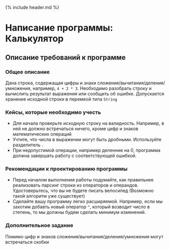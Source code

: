 {% include header.md %}

Написание программы: Калькулятор
====================

Описание требований к программе
---------------------
### Общее описание
Дана строка, содержащая цифры и знаки сложения/вычитания/деления/умножения, например, `4 + 2 * 3`. Необходимо разобрать 
строку и вычислить результат выражения или сообщить об ошибке. Допускается хранение исходной строки в перемеой типа `String`

### Кейсы, которые необходимо учесть
+ Для начала проверьте исходную строку на валидность. Например, в ней не должно встречаться ничего, кроме цифр и знаков
математических операций
+ Учтите, что числа в выражении могут быть дробными. Используйте разделитель `.`
+ При недопустимой операции, например деленние на 0, программа должна завершать работу с соответствующей ошибкой.

### Рекомендации к проектированию программы
+ Перед началом выполнения работы подумайте, как правильнее реализовать парсинг строки из операторов и операндов. Удостоверьтесь,
что вы не будете писать велосипед (Возможно такой алгоритм уже существует)
+ Сделайте вашу программу легко расширяемой. Например, если мы захотим добавть новый оператор `^`, который возводит 
число в степень, то мы должны будем сделать минимум изменений.


### Дополнительное задание
Помимо цифр и знаков сложения/вычитания/деления/умножения могут встречаться скобки
